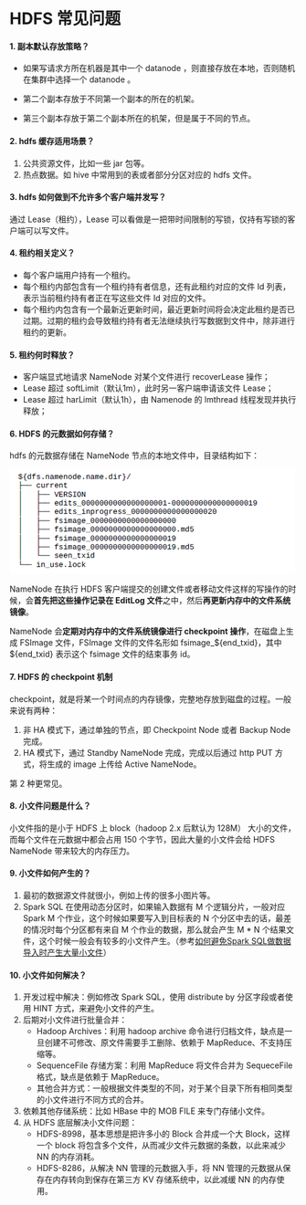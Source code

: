 # HDFS 常见问题

#### 1. 副本默认存放策略？

* 如果写请求方所在机器是其中一个 datanode ，则直接存放在本地，否则随机在集群中选择一个 datanode 。


* 第二个副本存放于不同第一个副本的所在的机架。
* 第三个副本存放于第二个副本所在的机架，但是属于不同的节点。

#### 2. hdfs 缓存适用场景？

1. 公共资源文件，比如一些 jar 包等。
2. 热点数据。如 hive 中常用到的表或者部分分区对应的 hdfs 文件。

#### 3. hdfs 如何做到不允许多个客户端并发写？

通过 Lease（租约），Lease 可以看做是一把带时间限制的写锁，仅持有写锁的客户端可以写文件。

#### 4. 租约相关定义？

* 每个客户端用户持有一个租约。
* 每个租约内部包含有一个租约持有者信息，还有此租约对应的文件 Id 列表，表示当前租约持有者正在写这些文件 Id 对应的文件。
* 每个租约内包含有一个最新近更新时间，最近更新时间将会决定此租约是否已过期。过期的租约会导致租约持有者无法继续执行写数据到文件中，除非进行租约的更新。

#### 5. 租约何时释放？

- 客户端显式地请求 NameNode 对某个文件进行 recoverLease 操作；
- Lease 超过 softLimit（默认1m），此时另一客户端申请该文件 Lease；
- Lease 超过 harLimit（默认1h），由 Namenode 的 lmthread 线程发现并执行释放；


#### 6. HDFS 的元数据如何存储？

hdfs 的元数据存储在 NameNode 节点的本地文件中，目录结构如下：

![](../img/hdfs/metadata.png)

NameNode 在执行 HDFS 客户端提交的创建文件或者移动文件这样的写操作的时候，会**首先把这些操作记录在 EditLog 文件**之中，然后**再更新内存中的文件系统镜像**。

NameNode 会**定期对内存中的文件系统镜像进行 checkpoint 操作**，在磁盘上生成 FSImage 文件，FSImage 文件的文件名形如 fsimage_${end_txid}，其中 ${end_txid} 表示这个 fsimage 文件的结束事务 id。

#### 7. HDFS 的 checkpoint 机制

checkpoint，就是将某一个时间点的内存镜像，完整地存放到磁盘的过程。一般来说有两种：

1. 非 HA 模式下，通过单独的节点，即 Checkpoint Node 或者 Backup Node 完成。
2. HA 模式下，通过 Standby NameNode 完成，完成以后通过 http PUT 方式，将生成的 image 上传给 Active NameNode。

第 2 种更常见。

#### 8. 小文件问题是什么？

小文件指的是小于 HDFS 上 block（hadoop 2.x 后默认为 128M） 大小的文件，而每个文件在元数据中都会占用 150 个字节，因此大量的小文件会给 HDFS NameNode 带来较大的内存压力。

#### 9. 小文件如何产生的？

1. 最初的数据源文件就很小，例如上传的很多小图片等。
2. Spark SQL 在使用动态分区时，如果输入数据有 M 个逻辑分片，一般对应 Spark M 个作业，这个时候如果要写入到目标表的 N 个分区中去的话，最差的情况时每个分区都有来自 M 个作业的数据，那么就会产生 M * N 个结果文件，这个时候一般会有较多的小文件产生。（参考[如何避免Spark SQL做数据导入时产生大量小文件](https://www.jianshu.com/p/ddd2382a738a)）

#### 10. 小文件如何解决？

1. 开发过程中解决：例如修改 Spark SQL，使用 distribute by 分区字段或者使用 HINT 方式，来避免小文件的产生。
2. 后期对小文件进行批量合并：
    * Hadoop Archives：利用 hadoop archive 命令进行归档文件，缺点是一旦创建不可修改、原文件需要手工删除、依赖于 MapReduce、不支持压缩等。
    * SequenceFile 存储方案：利用 MapReduce 将文件合并为 SequeceFile 格式，缺点是依赖于 MapReduce。
    * 其他合并方式：一般根据文件类型的不同，对于某个目录下所有相同类型的小文件进行不同方式的合并。
3. 依赖其他存储系统：比如 HBase 中的 MOB FILE 来专门存储小文件。
4. 从 HDFS 底层解决小文件问题：
    * HDFS-8998，基本思想是把许多小的 Block 合并成一个大 Block，这样一个 block 将包含多个文件，从而减少文件元数据的条数，以此来减少 NN 的内存消耗。
    * HDFS-8286，从解决 NN 管理的元数据入手，将 NN 管理的元数据从保存在内存转向到保存在第三方 KV 存储系统中，以此减缓 NN 的内存使用。